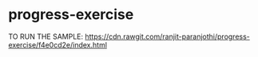 # progress-exercise

TO RUN THE SAMPLE: https://cdn.rawgit.com/ranjit-paranjothi/progress-exercise/f4e0cd2e/index.html
